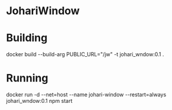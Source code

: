 # JohariWindow

# Building
docker build --build-arg PUBLIC_URL="/jw" -t johari_wndow:0.1 .

# Running
docker run -d --net=host --name johari-window --restart=always johari_wndow:0.1 npm start